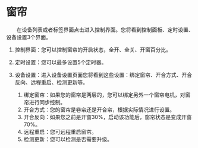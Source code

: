 # 窗帘

&emsp;&emsp;在设备列表或者标签界面点击进入控制界面。您将看到控制面板、定时设置、设备设置3个界面。

1. 控制界面：您可以控制窗帘的开启状态，全开、全关、开窗百分比。
2. 定时设置：您可以最多设置5个定时器。
3. 设备设置：进入设备设置页面您将看到这些设置：绑定窗帘、开合方式、开合反向、远程重启、检测更新等。

	1. 绑定窗帘：如果您的窗帘是两层的，您可以绑定另外一个窗帘电机，对窗帘进行同步控制。
	2. 开合方式：您的窗帘是卷帘还是开合帘，根据实际情况进行设置。
	3. 开合反向：如果您之前是开窗30%，启动该功能后，窗帘状态是变成开窗70%。
	4. 远程重启：您可远程重启窗帘。
	5. 检测更新：您可以检测是否需要升级。